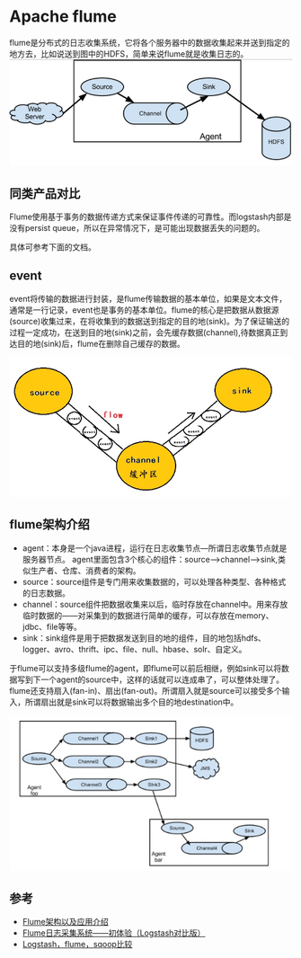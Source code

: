 # Apache flume
flume是分布式的日志收集系统，它将各个服务器中的数据收集起来并送到指定的地方去，比如说送到图中的HDFS，简单来说flume就是收集日志的。 
![-w589](media/15152252519684/15153988664487.jpg)
## 同类产品对比
Flume使用基于事务的数据传递方式来保证事件传递的可靠性。而logstash内部是没有persist queue，所以在异常情况下，是可能出现数据丢失的问题的。

具体可参考下面的文档。
## event
event将传输的数据进行封装，是flume传输数据的基本单位，如果是文本文件，通常是一行记录，event也是事务的基本单位。flume的核心是把数据从数据源(source)收集过来，在将收集到的数据送到指定的目的地(sink)。为了保证输送的过程一定成功，在送到目的地(sink)之前，会先缓存数据(channel),待数据真正到达目的地(sink)后，flume在删除自己缓存的数据。 

![-w421](media/15152252519684/15153992479580.jpg)

## flume架构介绍 
- agent：本身是一个java进程，运行在日志收集节点—所谓日志收集节点就是服务器节点。 agent里面包含3个核心的组件：source—->channel—–>sink,类似生产者、仓库、消费者的架构。
- source：source组件是专门用来收集数据的，可以处理各种类型、各种格式的日志数据。
- channel：source组件把数据收集来以后，临时存放在channel中。用来存放临时数据的——对采集到的数据进行简单的缓存，可以存放在memory、jdbc、file等等。 
- sink：sink组件是用于把数据发送到目的地的组件，目的地包括hdfs、logger、avro、thrift、ipc、file、null、hbase、solr、自定义。 


于flume可以支持多级flume的agent，即flume可以前后相继，例如sink可以将数据写到下一个agent的source中，这样的话就可以连成串了，可以整体处理了。flume还支持扇入(fan-in)、扇出(fan-out)。所谓扇入就是source可以接受多个输入，所谓扇出就是sink可以将数据输出多个目的地destination中。 

![](media/15152252519684/15153997503906.jpg)

## 参考
- [Flume架构以及应用介绍](http://blog.csdn.net/a2011480169/article/details/51544664)
- [Flume日志采集系统——初体验（Logstash对比版）](https://www.cnblogs.com/xing901022/p/5631445.html)
- [Logstash，flume，sqoop比较](http://blog.csdn.net/yesicatt/article/details/52104622)


